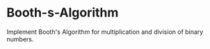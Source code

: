 # Booth-s-Algorithm

Implement Booth's Algorithm for multiplication and division of binary numbers.


